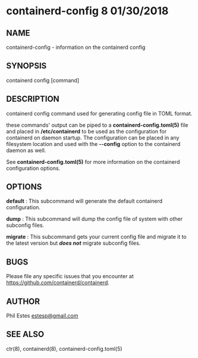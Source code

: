 # containerd-config 8 01/30/2018

## NAME

containerd-config - information on the containerd config

## SYNOPSIS

containerd config [command]

## DESCRIPTION

containerd config command used for generating config file in TOML format.

these commands' output can be piped to a __containerd-config.toml(5)__ file and placed in
**/etc/containerd** to be used as the configuration for containerd on daemon
startup. The configuration can be placed in any filesystem location and used
with the **--config** option to the containerd daemon as well.

See __containerd-config.toml(5)__ for more information on the containerd
configuration options.



## OPTIONS

**default**
: This subcommand will generate the default containerd configuration.

**dump**
: This subcommand will dump the config file of system with other subconfig files.

**migrate**
: This subcommand gets your current config file and migrate it to the latest version but ___does not___ migrate subconfig files.

## BUGS

Please file any specific issues that you encounter at
https://github.com/containerd/containerd.

## AUTHOR

Phil Estes <estesp@gmail.com>

## SEE ALSO

ctr(8), containerd(8), containerd-config.toml(5)
